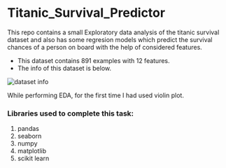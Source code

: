 # Titanic_Survival_Predictor

This repo contains a small Exploratory data analysis of the titanic survival dataset and also has some regresion models which predict the survival chances of a person on board with the help of considered features.

- This dataset contains 891 examples with 12 features.
- The info of this dataset is below.

 ![dataset info](/home/siddharth/Titanic_Survival_predictor/data_info.png)

 While performing EDA, for the first time I had used violin plot.

 ### Libraries used to complete this task:
 1. pandas
 2. seaborn
 3. numpy
 4. matplotlib
 5. scikit learn